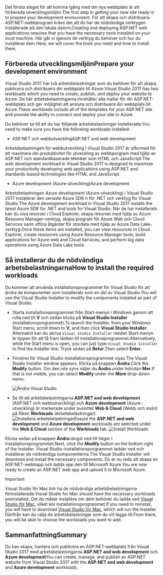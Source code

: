 <span data-ttu-id="f5b55-101">Det första steget för att komma igång med din nya webbplats är att förbereda utvecklingsmiljön.</span><span class="sxs-lookup"><span data-stu-id="f5b55-101">The first step in getting your new site ready is to prepare your development environment.</span></span> <span data-ttu-id="f5b55-102">För att skapa och distribuera ASP.NET-webbprogram krävs det att du har de nödvändiga verktygen installerade på den lokala datorn.</span><span class="sxs-lookup"><span data-stu-id="f5b55-102">Creating and deploying ASP.NET web applications requires that you have the necessary tools installed on your local machine.</span></span> <span data-ttu-id="f5b55-103">Här går vi igenom de verktyg du behöver och hur du installerar dem.</span><span class="sxs-lookup"><span data-stu-id="f5b55-103">Here, we will cover the tools you need and how to install them.</span></span>

## <a name="prepare-your-development-environment"></a><span data-ttu-id="f5b55-104">Förbereda utvecklingsmiljön</span><span class="sxs-lookup"><span data-stu-id="f5b55-104">Prepare your development environment</span></span>

<span data-ttu-id="f5b55-105">Visual Studio 2017 har två arbetsbelastningar som du behöver för att skapa, publicera och distribuera din webbplats till Azure.</span><span class="sxs-lookup"><span data-stu-id="f5b55-105">Visual Studio 2017 has two workloads which you need to create, publish, and deploy your website to Azure.</span></span> <span data-ttu-id="f5b55-106">De här arbetsbelastningarna innehåller alla mallar för din ASP.NET-webbplats och ger möjlighet att ansluta och distribuera din webbplats till Azure.</span><span class="sxs-lookup"><span data-stu-id="f5b55-106">These workloads include all of the templates for your ASP.NET site and provide the ability to connect and deploy your site to Azure.</span></span>

<span data-ttu-id="f5b55-107">Du behöver se till att du har följande arbetsbelastningar installerade:</span><span class="sxs-lookup"><span data-stu-id="f5b55-107">You need to make sure you have the following workloads installed:</span></span>

- <span data-ttu-id="f5b55-108">ASP.NET och webbutveckling</span><span class="sxs-lookup"><span data-stu-id="f5b55-108">ASP.NET and web development</span></span>

<span data-ttu-id="f5b55-109">Arbetsbelastningen för webbutveckling i Visual Studio 2017 är utformad för att maximera din produktivitet för utveckling av webbprogram med hjälp av ASP.NET och standardbaserade tekniker som HTML och JavaScript.</span><span class="sxs-lookup"><span data-stu-id="f5b55-109">The web development workload in Visual Studio 2017 is designed to maximize your productivity developing web applications using ASP.NET and standards-based technologies like HTML and JavaScript.</span></span>

- <span data-ttu-id="f5b55-110">Azure development (Azure-utveckling)</span><span class="sxs-lookup"><span data-stu-id="f5b55-110">Azure development</span></span>

<span data-ttu-id="f5b55-111">Arbetsbelastningen Azure development (Azure-utveckling) i Visual Studio 2017 installerar den senaste Azure SDK:n för .NET och verktyg för Visual Studio.</span><span class="sxs-lookup"><span data-stu-id="f5b55-111">The Azure development workload in Visual Studio 2017 installs the latest Azure SDK for .NET and tools for Visual Studio.</span></span> <span data-ttu-id="f5b55-112">När de har installerats kan du visa resurser i Cloud Explorer, skapa resurser med hjälp av Azure Resource Manager-verktyg, skapa program för Azure Web och Cloud Services samt utföra åtgärder för stordata med hjälp av Azure Data Lake-verktyg.</span><span class="sxs-lookup"><span data-stu-id="f5b55-112">Once these items are installed, you can view resources in Cloud Explorer, create resources using Azure Resource Manager tools, build applications for Azure web and Cloud Services, and perform big data operations using Azure Data Lake tools.</span></span>

## <a name="how-to-install-the-required-workloads"></a><span data-ttu-id="f5b55-113">Så installerar du de nödvändiga arbetsbelastningarna</span><span class="sxs-lookup"><span data-stu-id="f5b55-113">How to install the required workloads</span></span>

<span data-ttu-id="f5b55-114">Du kommer att använda installationsprogrammet för Visual Studio för att ändra de komponenter som installerats som en del av Visual Studio.</span><span class="sxs-lookup"><span data-stu-id="f5b55-114">You will use the Visual Studio Installer to modify the components installed as part of Visual Studio.</span></span>

- <span data-ttu-id="f5b55-115">Starta installationsprogrammet från Start-menyn i Windows genom att rulla ned till **V** och sedan klicka på **Visual Studio Installer** (installationsprogrammet).</span><span class="sxs-lookup"><span data-stu-id="f5b55-115">To launch the Installer, from your Windows Start menu, scroll down to **V**, and then click **Visual Studio Installer**.</span></span> <span data-ttu-id="f5b55-116">Alternativt kan du skriva ```Visual Studio Installer``` medan Start-menyn är öppen för att få fram länken till installationsprogrammet.</span><span class="sxs-lookup"><span data-stu-id="f5b55-116">Alternatively, while the Start menu is open, you can just type ```Visual Studio Installer``` to find the Installer link.</span></span> <span data-ttu-id="f5b55-117">Tryck sedan på **Retur**.</span><span class="sxs-lookup"><span data-stu-id="f5b55-117">Then select **Enter.**</span></span>

- <span data-ttu-id="f5b55-118">Fönstret för Visual Studio-installationsprogrammet visas.</span><span class="sxs-lookup"><span data-stu-id="f5b55-118">The Visual Studio Installer window appears.</span></span> <span data-ttu-id="f5b55-119">Klicka på knappen **Ändra**.</span><span class="sxs-lookup"><span data-stu-id="f5b55-119">Click the **Modify** button.</span></span> <span data-ttu-id="f5b55-120">Om den inte syns väljer du **Ändra** under listrutan **Mer**.</span><span class="sxs-lookup"><span data-stu-id="f5b55-120">If that is not visible, you can select **Modify** under the **More** drop-down menu.</span></span>

    ![Ändra Visual Studio](../media-draft/3-visual-studio-installer-modify.PNG)

- <span data-ttu-id="f5b55-122">Se till att arbetsbelastningarna **ASP.NET and web development** (ASP.NET och webbutveckling) och **Azure development** (Azure-utveckling) är markerade under avsnittet **Web & Cloud** (Webb och moln) på fliken **Workloads** (Arbetsbelastningar).   ![Installera arbetsbelastningar](../media-draft/2-select-workloads.png)</span><span class="sxs-lookup"><span data-stu-id="f5b55-122">Ensure the **ASP.NET and web development** and **Azure development** workloads are selected under the **Web & Cloud** section of the **Workloads** tab.   ![Install Workloads](../media-draft/2-select-workloads.png)</span></span>

<span data-ttu-id="f5b55-123">Klicka sedan på knappen **Ändra** längst ned till höger i installationsprogrammet.</span><span class="sxs-lookup"><span data-stu-id="f5b55-123">Next, click the **Modify** button on the bottom right of the Installer.</span></span> <span data-ttu-id="f5b55-124">Visual Studio-installationsprogrammet laddar ned och installerar de nödvändiga komponenterna.</span><span class="sxs-lookup"><span data-stu-id="f5b55-124">The Visual Studio Installer will download and install the necessary components.</span></span> <span data-ttu-id="f5b55-125">Du är nu redo att skapa en ASP.NET-webbapp och ladda upp den till Microsoft Azure.</span><span class="sxs-lookup"><span data-stu-id="f5b55-125">You are now ready to create an ASP.NET web app and upload it to Microsoft Azure.</span></span>

> [!IMPORTANT]
> <span data-ttu-id="f5b55-126">Visual Studio för Mac _bör_ ha de nödvändiga arbetsbelastningarna förinstallerade.</span><span class="sxs-lookup"><span data-stu-id="f5b55-126">Visual Studio for Mac _should_ have the necessary workloads preinstalled.</span></span> <span data-ttu-id="f5b55-127">Om du måste installera om dem behöver du ladda ned [Visual Studio för Mac](https://visualstudio.microsoft.com/thank-you-downloading-visual-studio-mac/?sku=communitymac&rel=15_), vilket kör installationsprogrammet.</span><span class="sxs-lookup"><span data-stu-id="f5b55-127">If you need to reinstall, you will have to download [Visual Studio for Mac](https://visualstudio.microsoft.com/thank-you-downloading-visual-studio-mac/?sku=communitymac&rel=15_), which will run the Installer.</span></span> <span data-ttu-id="f5b55-128">Därifrån kan du välja de arbetsbelastningar som du vill lägga till.</span><span class="sxs-lookup"><span data-stu-id="f5b55-128">From there, you will be able to choose the workloads you want to add.</span></span>

## <a name="summary"></a><span data-ttu-id="f5b55-129">Sammanfattning</span><span class="sxs-lookup"><span data-stu-id="f5b55-129">Summary</span></span>

<span data-ttu-id="f5b55-130">Du kan skapa, hantera och publicera en ASP.NET-webbplats från Visual Studio 2017 med arbetsbelastningarna **ASP.NET and web development** och **Azure development**</span><span class="sxs-lookup"><span data-stu-id="f5b55-130">You can create, manage, and publish an ASP.NET website from Visual Studio 2017 with the **ASP.NET and web development** and **Azure development** workloads.</span></span>
